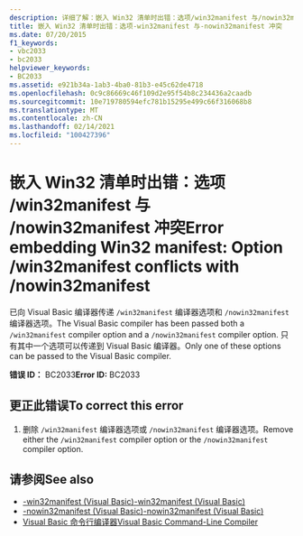 ```yaml
---
description: 详细了解：嵌入 Win32 清单时出错：选项/win32manifest 与/nowin32manifest 冲突
title: 嵌入 Win32 清单时出错：选项-win32manifest 与-nowin32manifest 冲突
ms.date: 07/20/2015
f1_keywords:
- vbc2033
- bc2033
helpviewer_keywords:
- BC2033
ms.assetid: e921b34a-1ab3-4ba0-81b3-e45c62de4718
ms.openlocfilehash: 0c9c86669c46f109d2e95f54b8c234436a2caadb
ms.sourcegitcommit: 10e719780594efc781b15295e499c66f316068b8
ms.translationtype: MT
ms.contentlocale: zh-CN
ms.lasthandoff: 02/14/2021
ms.locfileid: "100427396"
---
```

# <a name="error-embedding-win32-manifest-option-win32manifest-conflicts-with-nowin32manifest"></a><span data-ttu-id="d4c03-103">嵌入 Win32 清单时出错：选项 /win32manifest 与 /nowin32manifest 冲突</span><span class="sxs-lookup"><span data-stu-id="d4c03-103">Error embedding Win32 manifest: Option /win32manifest conflicts with /nowin32manifest</span></span>

<span data-ttu-id="d4c03-104">已向 Visual Basic 编译器传递 `/win32manifest` 编译器选项和 `/nowin32manifest` 编译器选项。</span><span class="sxs-lookup"><span data-stu-id="d4c03-104">The Visual Basic compiler has been passed both a `/win32manifest` compiler option and a `/nowin32manifest` compiler option.</span></span> <span data-ttu-id="d4c03-105">只有其中一个选项可以传递到 Visual Basic 编译器。</span><span class="sxs-lookup"><span data-stu-id="d4c03-105">Only one of these options can be passed to the Visual Basic compiler.</span></span>  
  
 <span data-ttu-id="d4c03-106">**错误 ID：** BC2033</span><span class="sxs-lookup"><span data-stu-id="d4c03-106">**Error ID:** BC2033</span></span>  
  
## <a name="to-correct-this-error"></a><span data-ttu-id="d4c03-107">更正此错误</span><span class="sxs-lookup"><span data-stu-id="d4c03-107">To correct this error</span></span>  
  
1. <span data-ttu-id="d4c03-108">删除 `/win32manifest` 编译器选项或 `/nowin32manifest` 编译器选项。</span><span class="sxs-lookup"><span data-stu-id="d4c03-108">Remove either the `/win32manifest` compiler option or the `/nowin32manifest` compiler option.</span></span>  
  
## <a name="see-also"></a><span data-ttu-id="d4c03-109">请参阅</span><span class="sxs-lookup"><span data-stu-id="d4c03-109">See also</span></span>

- [<span data-ttu-id="d4c03-110">-win32manifest (Visual Basic)</span><span class="sxs-lookup"><span data-stu-id="d4c03-110">-win32manifest (Visual Basic)</span></span>](../reference/command-line-compiler/win32manifest.md)
- [<span data-ttu-id="d4c03-111">-nowin32manifest (Visual Basic)</span><span class="sxs-lookup"><span data-stu-id="d4c03-111">-nowin32manifest (Visual Basic)</span></span>](../reference/command-line-compiler/nowin32manifest.md)
- [<span data-ttu-id="d4c03-112">Visual Basic 命令行编译器</span><span class="sxs-lookup"><span data-stu-id="d4c03-112">Visual Basic Command-Line Compiler</span></span>](../reference/command-line-compiler/index.md)

